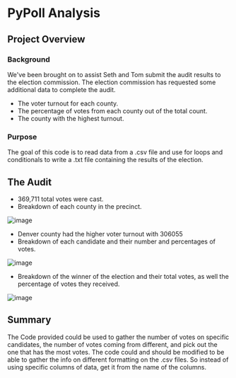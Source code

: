# PyPoll Analysis
## Project Overview
### Background
We've been brought on to assist Seth and Tom submit the audit results to the election commission. The election commission has requested some additional data to complete the audit.
- The voter turnout for each county.
- The percentage of votes from each county out of the total count.
- The county with the highest turnout.
### Purpose
The goal of this code is to read data from a .csv file and use for loops and conditionals to write a .txt file containing the results of the election. 
## The Audit
- 369,711 total votes were cast.
- Breakdown of each county in the precinct.

![image](https://user-images.githubusercontent.com/71575748/149643054-2c8901d4-6518-4eb4-b914-1ec9e2049236.png)

- Denver county had the higher voter turnout with 306055
- Breakdown of each candidate and their number and percentages of votes.

![image](https://user-images.githubusercontent.com/71575748/149643252-d2df1280-49a5-4fc3-bef5-2b8f5c95f990.png)

- Breakdown of the winner of the election and their total votes, as well the percentage of votes they received.

![image](https://user-images.githubusercontent.com/71575748/149643308-1938a389-29ea-454d-af01-05b27e0252eb.png)

## Summary
The Code provided could be used to gather the number of votes on specific candidates, the number of votes coming from different, and pick out the one that has the most votes. The code could and should be modified to be able to gather the info on different formatting on the .csv files. So instead of using specific columns of data, get it from the name of the columns.

